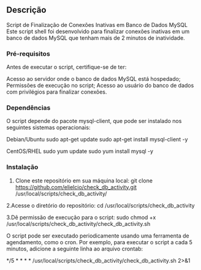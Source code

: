 ## Descrição
Script de Finalização de Conexões Inativas em Banco de Dados MySQL
Este script shell foi desenvolvido para finalizar conexões inativas em um banco de dados MySQL que tenham mais de 2 minutos de inatividade.

### Pré-requisitos
Antes de executar o script, certifique-se de ter:

Acesso ao servidor onde o banco de dados MySQL está hospedado;
Permissões de execução no script;
Acesso ao usuário do banco de dados com privilégios para finalizar conexões.

### Dependências
O script depende do pacote mysql-client, que pode ser instalado nos seguintes sistemas operacionais:

Debian/Ubuntu
sudo apt-get update
sudo apt-get install mysql-client -y

CentOS/RHEL
sudo yum update
sudo yum install mysql -y

### Instalação
1. Clone este repositório em sua máquina local:
   git clone https://github.com/elielcio/check_db_activity.git /usr/local/scripts/check_db_activity/

2.Acesse o diretório do repositório:
    cd /usr/local/scripts/check_db_activity

3.Dê permissão de execução para o script:
   sudo chmod +x /usr/local/scripts/check_db_activity/check_db_activity.sh

O script pode ser executado periodicamente usando uma ferramenta de agendamento, como o cron. Por exemplo, para executar o script a cada 5 minutos, adicione a seguinte linha ao arquivo crontab:

*/5 * * * * /usr/local/scripts/check_db_activity/check_db_activity.sh 2>&1